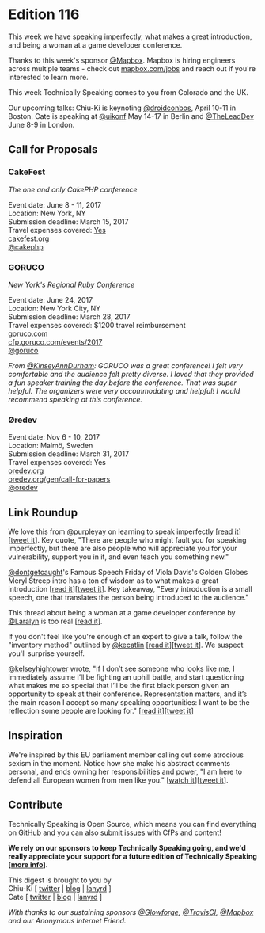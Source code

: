 # Edition 116

This week we have speaking imperfectly, what makes a great introduction, and being a woman at a game developer conference.

Thanks to this week's sponsor [@Mapbox](http://twitter.com/mapbox). Mapbox is hiring engineers across multiple teams - check out
[mapbox.com/jobs](http://mapbox.com/jobs) and reach out if you're interested to learn more.

This week Technically Speaking comes to you from Colorado and the UK.

Our upcoming talks: Chiu-Ki is keynoting [@droidconbos](http://twitter.com/droidconbos), April 10-11 in Boston. Cate is speaking at [@uikonf](http://twitter.com/uikonf) May 14-17 in Berlin and [@TheLeadDev](http://twitter.com/theleaddev) June 8-9 in London.


## Call for Proposals

### CakeFest
*The one and only CakePHP conference*

Event date: June 8 - 11, 2017  
Location: New York, NY  
Submission deadline: March 15, 2017  
Travel expenses covered: [Yes](https://twitter.com/MeganKleyweg/status/840550715667947520)  
[cakefest.org](https://cakefest.org/)  
[@cakephp](https://twitter.com/cakephp/status/839807071507865602)


### GORUCO
*New York's Regional Ruby Conference*

Event date: June 24, 2017  
Location: New York City, NY  
Submission deadline: March 28, 2017  
Travel expenses covered: $1200 travel reimbursement  
[goruco.com](http://goruco.com/)  
[cfp.goruco.com/events/2017](http://cfp.goruco.com/events/2017)  
[@goruco](https://twitter.com/goruco)

*From [@KinseyAnnDurham](https://twitter.com/KinseyAnnDurham): GORUCO was a great conference! I felt very comfortable and the audience felt pretty diverse. I loved that they provided a fun speaker training the day before the conference. That was super helpful. The organizers were very accommodating and helpful! I would recommend speaking at this conference.*


### Øredev

Event date: Nov 6 - 10, 2017  
Location: Malmö, Sweden  
Submission deadline: March 31, 2017  
Travel expenses covered: Yes  
[oredev.org](http://www.oredev.org/)  
[oredev.org/gen/call-for-papers](http://www.oredev.org/gen/call-for-papers)  
[@oredev](https://twitter.com/oredev)


## Link Roundup

We love this from [@purpleyay](http://twitter.com/purpleyay) on learning to speak imperfectly [[read it](http://gwendolyn.io/learning-to-speak-imperfectly/)][[tweet it](https://twitter.com/home?status=Learning%20to%20Speak%20Imperfectly%20by%20%40purpleyay%20http%3A//gwendolyn.io/learning-to-speak-imperfectly/%20via%20%40techspeakdigest)]. Key quote, "There are people who might fault you for speaking imperfectly, but there are also people who will appreciate you for your vulnerability, support you in it, and even teach you something new."

[@dontgetcaught](http://twitter.com/dontgetcaught)'s Famous Speech Friday of Viola Davis's Golden Globes Meryl Streep intro has a ton of wisdom as to what makes a great introduction [[read it](http://eloquentwoman.blogspot.com/2017/02/famous-speech-friday-viola-daviss.html)][[tweet it](https://twitter.com/home?status=Famous%20Speech%20Friday%3A%20Viola%20Davis%27s%20Golden%20Globes%20Meryl%20Streep%20intro%20by%20%40dontgetcaught%20http%3A//eloquentwoman.blogspot.com/2017/02/famous-speech-friday-viola-daviss.html%20via%20%40techspeakdigest)]. Key takeaway, "Every introduction is a small speech, one that translates the person being introduced to the audience."

This thread about being a woman at a game developer conference by [@Laralyn](http://twitter.com/Laralyn) is too real [[read it](https://twitter.com/Laralyn/status/830172440776957952)].

If you don't feel like you're enough of an expert to give a talk, follow the "inventory method" outlined by [@kecatlin](http://twitter.com/kecatlin) [[read it](https://www.linkedin.com/pulse/you-dont-have-expert-share-your-expertise-karen-catlin)][[tweet it](https://twitter.com/home?status=You%20don%E2%80%99t%20have%20to%20be%20an%20expert%20to%20share%20your%20expertise%20by%20%40kecatlin%20https%3A//www.linkedin.com/pulse/you-dont-have-expert-share-your-expertise-karen-catlin%20via%20%40techspeakdigest)]. We suspect you'll surprise yourself.

[@kelseyhightower](http://twitter.com/kelseyhightower) wrote, "If I don’t see someone who looks like me, I immediately assume I’ll be fighting an uphill battle, and start questioning what makes me so special that I’ll be the first black person given an opportunity to speak at their conference. Representation matters, and it’s the main reason I accept so many speaking opportunities: I want to be the reflection some people are looking for." [[read it](https://medium.com/@kelseyhightower/tech-conferences-84d67cf994f6#.2rvdtnt6l)][[tweet it](https://twitter.com/home?status=Tech%20Conferences%20by%20%40kelseyhightower%20https%3A//medium.com/%40kelseyhightower/tech-conferences-84d67cf994f6%23.2rvdtnt6l%20via%20%40techspeakdigest)]

## Inspiration

We're inspired by this EU parliament member calling out some atrocious sexism in the moment. Notice how she make his abstract comments personal, and ends owning her responsibilities and power, "I am here to defend all European women from men like you." [[watch it](https://www.facebook.com/TelePolitics/videos/1124748420987424/)][[tweet it](https://twitter.com/home?status=EU%20parliament%20member%20calling%20out%20some%20atrocious%20sexism%20in%20the%20moment%20https%3A//www.facebook.com/TelePolitics/videos/1124748420987424/%20via%20%40techspeakdigest)].  

## Contribute

Technically Speaking is Open Source, which means you can find everything on [GitHub](https://github.com/catehstn/technically-speaking/) and you can also [submit issues](https://github.com/catehstn/technically-speaking/issues/new) with CfPs and content!

**We rely on our sponsors to keep Technically Speaking going, and we'd really appreciate your support for a future edition of Technically Speaking [[more info](http://www.techspeak.email/sponsorship/)].**  


This digest is brought to you by  
Chiu-Ki [ [twitter](https://twitter.com/chiuki) | [blog](http://blog.sqisland.com/) | [lanyrd](http://lanyrd.com/profile/chiuki/) ]  
Cate [ [twitter](https://twitter.com/catehstn) | [blog](http://www.cate.blog/) | [lanyrd](http://lanyrd.com/profile/catehstn/) ]

*With thanks to our sustaining sponsors [@Glowforge](http://twitter.com/glowforge), [@TravisCI](http://twitter.com/travisci), [@Mapbox](http://twitter.com/mapbox) and our Anonymous Internet Friend.*
